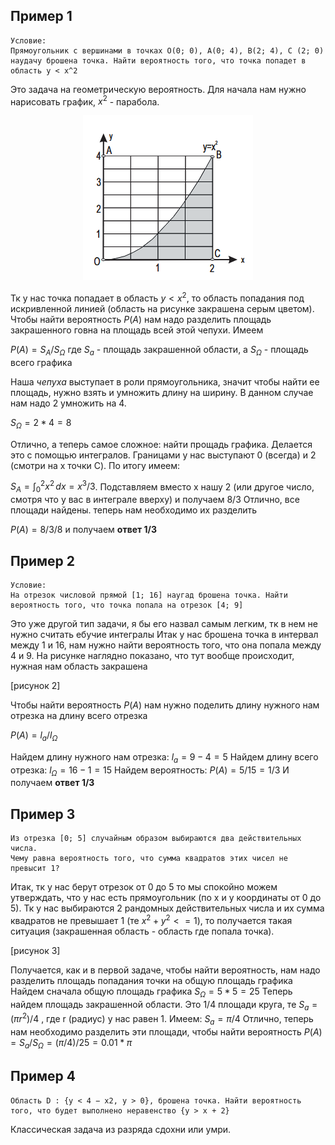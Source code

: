 ## Пример 1

```
Условие:
Прямоугольник с вершинами в точках O(0; 0), A(0; 4), B(2; 4), C (2; 0) наудачу брошена точка. Найти вероятность того, что точка попадет в область y < x^2
```

Это задача на геометрическую вероятность. Для начала нам нужно нарисовать график, $x^2$ - парабола.
<p align="center">
  <img src="https://github.com/Soup-o-Stat/MIREA-SEM-4-EXAM/blob/main/%D0%9C%D0%B0%D1%82%D0%B5%D1%80%D0%B8%D0%B0%D0%BB%D1%8B/%D0%A2%D0%B5%D0%BE%D1%80%D0%B8%D1%8F%20%D0%92%D0%B5%D1%80%D0%BE%D1%8F%D1%82%D0%BD%D0%BE%D1%81%D1%82%D0%B5%D0%B9/%D0%A1%D1%83%D0%BF%D0%BE%D1%81%D1%82%D0%B0%D1%82%D0%BE%D0%B2%D1%81%D0%BA%D0%B0%D1%8F%20%D0%BC%D0%B5%D1%82%D0%BE%D0%B4%D0%B8%D1%87%D0%BA%D0%B0/%D0%A0%D0%B0%D0%B7%D0%B1%D0%BE%D1%80%20%D0%B7%D0%B0%D0%B4%D0%B0%D0%BD%D0%B8%D0%B9/%D0%BA%D0%B0%D1%80%D1%82%D0%B8%D0%BD%D0%BA%D0%B8/2_1.png" />
</p>

Тк у нас точка попадает в область $y<x^2$, то область попадания под искривленной линией (область на рисунке закрашена серым цветом). Чтобы найти вероятность $P(A)$ нам надо разделить площадь закрашенного говна на площадь всей этой чепухи. Имеем

$P(A) = S_A / S_Ω$ где $S_a$ - площадь закрашенной области, а $S_Ω$ - площадь всего графика

Наша *чепуха* выступает в роли прямоугольника, значит чтобы найти ее площадь, нужно взять и умножить длину на ширину. В данном случае нам надо 2 умножить на 4.

$S_Ω = 2* 4 = 8$

Отлично, а теперь самое сложное: найти прощадь графика. Делается это с помощью интегралов. Границами у нас выступают 0 (всегда) и 2 (смотри на x точки C). По итогу имеем:

$S_A = \int_{0}^{2} x^2 \,dx = x^3/3$. Подставляем вместо x нашу 2 (или другое число, смотря что у вас в интеграле вверху) и получаем $8/3$
Отлично, все площади найдены. теперь нам необходимо их разделить

$P(A) = 8/3 / 8$ и получаем **ответ $1/3$**


## Пример 2

```
Условие:
На отрезок числовой прямой [1; 16] наугад брошена точка. Найти вероятность того, что точка попала на отрезок [4; 9]
```

Это уже другой тип задачи, я бы его назвал самым легким, тк в нем не нужно считать ебучие интегралы
Итак у нас брошена точка в интервал между 1 и 16, нам нужно найти вероятность того, что она попала между 4 и 9. На рисунке наглядно показано, что тут вообще происходит, нужная нам область закрашена

[рисунок 2]

Чтобы найти вероятность $P(A)$ нам нужно поделить длину нужного нам отрезка на длину всего отрезка

$P(A) = l_a/l_Ω$

Найдем длину нужного нам отрезка: $l_a = 9-4 = 5$
Найдем длину всего отрезка: $l_Ω = 16-1=15$
Найдем вероятность: $P(A)=5/15 = 1/3$
И получаем **ответ $1/3$**

## Пример 3

```
Из отрезка [0; 5] случайным образом выбираются два действительных числа.
Чему равна вероятность того, что сумма квадратов этих чисел не превысит 1?
```

Итак, тк у нас берут отрезок от 0 до 5 то мы спокойно можем утверждать, что у нас есть прямоугольник (по x и y координаты от 0 до 5). Тк у нас выбираются 2 рандомных действительных числа и их сумма квадратов не превышает 1 (те $x^2 + y^2 <=1$), то получается такая ситуация (закрашенная область - область где попала точка).

[рисунок 3]

Получается, как и в первой задаче, чтобы найти вероятность, нам надо разделить площадь попадания точки на общую площадь графика
Найдем сначала общую площадь графика
$S_Ω=5*5 = 25$
Теперь найдем площадь закрашенной области. Это 1/4 площади круга, те 
$S_a = (\pi r^2)/4$ , где r (радиус) у нас равен 1. Имеем:
$S_a = \pi / 4$ 
Отлично, теперь нам необходимо разделить эти площади, чтобы найти вероятность
$P(A)=S_a/S_Ω=(\pi /4)/ 25 = 0.01*\pi$ 

## Пример 4

```
Область D : {y < 4 − x2, y > 0}, брошена точка. Найти вероятность того, что будет выполнено неравенство {y > x + 2}
```

Классическая задача из разряда сдохни или умри.
